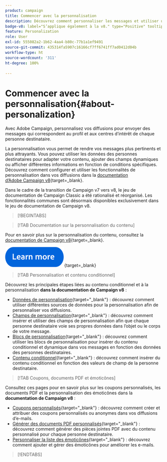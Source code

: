 ```yaml
---
product: campaign
title: Commencer avec la personnalisation
description: Découvrez comment personnaliser les messages et utiliser un contenu conditionnel dans Campaign
badge-v8: label="S’applique également à la v8." type="Positive" tooltip="S’applique également à Campaign v8."
feature: Personalization
role: User
exl-id: 555082a2-1b62-4aa4-b80c-77b1a1ef9491
source-git-commit: 435314fa5907c16166cf7ff6741ff7ad0412d04b
workflow-type: ht
source-wordcount: '311'
ht-degree: 100%

---
```


# Commencer avec la personnalisation{#about-personalization}

Avec Adobe Campaign, personnalisez vos diffusions pour envoyer des messages qui correspondent au profil et aux centres d’intérêt de chaque personne destinataire.

La personnalisation vous permet de rendre vos messages plus pertinents et plus attrayants. Vous pouvez utiliser les données des personnes destinataires pour adapter votre contenu, ajouter des champs dynamiques ou afficher différentes informations en fonction de conditions spécifiques. Découvrez comment configurer et utiliser les fonctionnalités de personnalisation dans vos diffusions dans la [documentation d’Adobe Campaign v8](https://experienceleague.adobe.com/docs/campaign/campaign-v8/send/personalize/personalize.html?lang=fr){target=_blank}.

Dans le cadre de la transition de Campaign v7 vers v8, le jeu de documentation de Campaign Classic a été rationalisé et réorganisé. Les fonctionnalités communes sont désormais disponibles exclusivement dans le jeu de documentation de Campaign v8.

>[!BEGINTABS]

>[!TAB Documentation sur la personnalisation du contenu]

Pour en savoir plus sur la personnalisation du contenu, consultez la [documentation de Campaign v8](https://experienceleague.adobe.com/docs/campaign/campaign-v8/send/personalize/personalize.html?lang=fr){target=_blank}.


[![Image](../../assets/do-not-localize/learn-more-button.svg)](https://experienceleague.adobe.com/docs/campaign/campaign-v8/send/personalize/personalize.html?lang=fr){target=_blank}


>[!TAB Personnalisation et contenu conditionnel]

Découvrez les principales étapes liées au contenu conditionnel et à la personnalisation **dans la documentation de Campaign v8** :

* [Données de personnalisation](https://experienceleague.adobe.com/docs/campaign/campaign-v8/send/personalize/personalization-data.html?lang=fr){target="_blank"} : découvrez comment utiliser différentes sources de données pour la personnalisation afin de personnaliser vos diffusions.
* [Champs de personnalisation](https://experienceleague.adobe.com/docs/campaign/campaign-v8/send/personalize/personalization-fields.html?lang=fr){target="_blank"} : découvrez comment insérer et utiliser des champs de personnalisation afin que chaque personne destinataire voie ses propres données dans l’objet ou le corps de votre message.
* [Blocs de personnalisation](https://experienceleague.adobe.com/fr/docs/campaign/campaign-v8/send/personalize/personalization-blocks.html?lang=fr){target="_blank"} : découvrez comment utiliser les blocs de personnalisation pour insérer du contenu conditionnel et dynamique dans vos messages en fonction des données des personnes destinataires.
* [Contenu conditionnel](https://experienceleague.adobe.com/docs/campaign/campaign-v8/send/personalize/conditions.html?lang=fr){target="_blank"} : découvrez comment insérer du contenu conditionnel en fonction des valeurs de champ de la personne destinataire.

>[!TAB Coupons, documents PDF et émoticônes]

Consultez ces pages pour en savoir plus sur les coupons personnalisés, les documents PDF et la personnalisation des émoticônes dans la **documentation de Campaign v8** :

* [Coupons personnalisés](https://experienceleague.adobe.com/docs/campaign/campaign-v8/send/personalize/ppersonalized-coupons.html?lang=fr){target="_blank"} : découvrez comment créer et attribuer des coupons personnalisés ou anonymes dans vos diffusions d’e-mails.
* [Générer des documents PDF personnalisés](https://experienceleague.adobe.com/docs/campaign/campaign-v8/send/personalize/generating-personalized-pdf-documents.html?lang=fr){target="_blank"} : découvrez comment générer des pièces jointes PDF avec du contenu personnalisé pour chaque personne destinataire.
* [Personnaliser la liste des émoticônes](https://experienceleague.adobe.com/docs/campaign/campaign-v8/send/personalize/customizing-emoticon-list.html?lang=fr){target="_blank"} : découvrez comment ajouter et gérer des émoticônes pour améliorer les e-mails.

>[!ENDTABS]





<!--
Adobe Campaign lets you mass deliver personalized electronic messages to a target population.

Before starting sending emails:

* Make sure recipient profiles contain at least an email address.
* Learn more about the Adobe Campaign [Delivery best practices](delivery-best-practices.md).
* Read out these sections to learn more about Deliverability: [Deliverability management in Campaign](about-deliverability.md) and [Deliverability best practices guide](https://experienceleague.adobe.com/docs/deliverability-learn/deliverability-best-practice-guide/introduction.html?lang=fr).

The key steps to send an email are as follows:

* [Create an email delivery](creating-an-email-delivery.md)
* [Define the target population](steps-defining-the-target-population.md)
* [Define the email content](defining-the-email-content.md)
* [Send the email](sending-messages.md)
* [Monitor the delivery](about-delivery-monitoring.md)

The sections below provide information that is specific to the email channel. For global information on how to create a delivery, refer to [this section](steps-about-delivery-creation-steps.md).
-->
